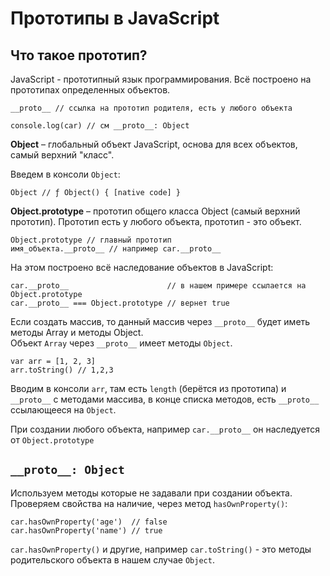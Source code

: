 # Прототипы в JavaScript
## Что такое прототип?

JavaScript - прототипный язык программирования. Всё построено на прототипах определенных объектов.

    __proto__ // ссылка на прототип родителя, есть у любого объекта

    console.log(car) // см __proto__: Object

**Object** &ndash; глобальный объект JavaScript, основа для всех объектов, самый верхний "класс".

Введем в консоли `Object`:
    
    Object // ƒ Object() { [native code] }

**Object.prototype** &ndash; прототип общего класса Object (самый верхний прототип). Прототип есть у любого объекта, прототип - это объект.

    Object.prototype // главный прототип
    имя_объекта.__proto__ // например car.__proto__

На этом построено всё наследование объектов в JavaScript:

    car.__proto__                      // в нашем примере ссылается на Object.prototype
    car.__proto__ === Object.prototype // вернет true

Если создать массив, то данный массив через `__proto__` будет иметь методы Array и методы Object.<br />
Объект `Array` через `__proto__` имеет методы `Object`.

    var arr = [1, 2, 3]
    arr.toString() // 1,2,3
    
Вводим в консоли `arr`, там есть `length` (берётся из прототипа) и `__proto__` с методами массива, в конце списка методов, есть `__proto__` ссылающееся на `Object`.

При создании любого объекта, например `car.__proto__` он наследуется от `Object.prototype`

## `__proto__: Object`
Используем методы которые не задавали при создании объекта. Проверяем свойства на наличие, через метод `hasOwnProperty()`:

    car.hasOwnProperty('age')  // false
    car.hasOwnProperty('name') // true

`car.hasOwnProperty()` и другие, например `car.toString()` - это методы родительского объекта в нашем случае `Object`.